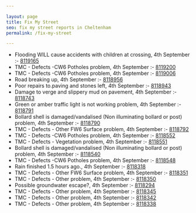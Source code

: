 ```yaml
---

layout: page
title: Fix My Street
seo: fix my street reports in Cheltenham
permalink: /fix-my-street

---
```


<!-- fix_marker starts -->

- Flooding WILL cause accidents with children at crossing, 4th September :- [8119165](https://www.fixmystreet.com/report/8119165)
- TMC - Defects -CW6 Potholes  problem, 4th September :- [8119200](https://www.fixmystreet.com/report/8119200)
- TMC - Defects -CW6 Potholes  problem, 4th September :- [8119006](https://www.fixmystreet.com/report/8119006)
- Road breaking up, 4th September :- [8118956](https://www.fixmystreet.com/report/8118956)
- Poor repairs to.paving and stones left, 4th September :- [8118943](https://www.fixmystreet.com/report/8118943)
- Damage to verge and slippery mud on pavement, 4th September :- [8118743](https://www.fixmystreet.com/report/8118743)
- Green or amber traffic light is not working problem, 4th September :- [8118791](https://www.fixmystreet.com/report/8118791)
- Bollard shell is damaged/vandalised (Non illuminating bollard or post) problem, 4th September :- [8118790](https://www.fixmystreet.com/report/8118790)
- TMC - Defects - Other FW6  Surface problem, 4th September :- [8118792](https://www.fixmystreet.com/report/8118792)
- TMC - Defects -CW6 Potholes  problem, 4th September :- [8118552](https://www.fixmystreet.com/report/8118552)
- TMC - Defects - Vegetation problem, 4th September :- [8118551](https://www.fixmystreet.com/report/8118551)
- Bollard shell is damaged/vandalised (Non illuminating bollard or post) problem, 4th September :- [8118540](https://www.fixmystreet.com/report/8118540)
- TMC - Defects -CW6 Potholes  problem, 4th September :- [8118548](https://www.fixmystreet.com/report/8118548)
- Rain finished 1.5 hours ago., 4th September :- [8118318](https://www.fixmystreet.com/report/8118318)
- TMC - Defects - Other FW6  Surface problem, 4th September :- [8118351](https://www.fixmystreet.com/report/8118351)
- TMC - Defects - Other problem, 4th September :- [8118350](https://www.fixmystreet.com/report/8118350)
- Possible groundwater escape?, 4th September :- [8118294](https://www.fixmystreet.com/report/8118294)
- TMC - Defects - Other problem, 4th September :- [8118345](https://www.fixmystreet.com/report/8118345)
- TMC - Defects - Other problem, 4th September :- [8118342](https://www.fixmystreet.com/report/8118342)
- TMC - Defects - Other problem, 4th September :- [8118338](https://www.fixmystreet.com/report/8118338)

<!-- fix_marker ends -->